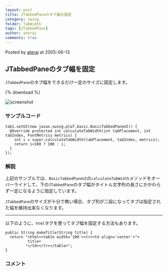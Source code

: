 ```yaml
---
layout: post
title: JTabbedPaneのタブ幅を固定
category: swing
folder: TabWidth
tags: [JTabbedPane]
author: aterai
comments: true
---
```


Posted by [aterai](http://terai.xrea.jp/aterai.html) at 2005-06-13

## JTabbedPaneのタブ幅を固定
`JTabbedPane`のタブ幅をできるだけ一定のサイズに固定します。

{% download %}

![screenshot](https://lh4.googleusercontent.com/_9Z4BYR88imo/TQTVAYay_fI/AAAAAAAAAm8/1gWXosPj93A/s800/TabWidth.png)

### サンプルコード
<pre class="prettyprint"><code>tab1.setUI(new javax.swing.plaf.basic.BasicTabbedPaneUI() {
  @Override protected int calculateTabWidth(int tabPlacement, int tabIndex, FontMetrics metrics) {
    int i = super.calculateTabWidth(tabPlacement, tabIndex, metrics);
    return i&lt;100 ? 100 : i;
  }
});
</code></pre>

### 解説
上記のサンプルでは、`BasicTabbedPaneUI`の`calculateTabWidth`メソッドをオーバーライドして、下の`JTabbedPane`のタブ幅がタイトル文字列の長さにかかわらず一定になるように指定しています。

`JTabbedPane`のサイズが十分で無い場合、タブ列が二段になってタブは指定された幅を維持出来なくなります。

- - - -
以下のように、`html`タグを使ってタブ幅を固定する方法もあります。

<pre class="prettyprint"><code>public String makeTitle(String title) {
  return "&lt;html&gt;&lt;table width='100'&gt;&lt;tr&gt;&lt;td align='center'&gt;"+
          title+
         "&lt;/td&gt;&lt;/tr&gt;&lt;/table&gt;";
}
</code></pre>

### コメント
